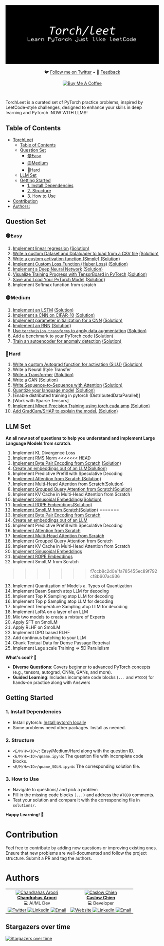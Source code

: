 <div align="center">
  <img src="torch.png" alt="Robot Image">
  <!-- <h1>TorchLeet</h1> -->
  <p align="center">
    🐦 <a href="https://twitter.com/charoori_ai">Follow me on Twitter</a> •
    📧 <a href="mailto:chandrahas.aroori@gmail.com?subject=LLM%20Cookbook">Feedback</a>
  </p>
  <p>
    <a href="https://www.buymeacoffee.com/charoori_ai" target="_blank"><img src="https://cdn.buymeacoffee.com/buttons/default-orange.png" alt="Buy Me A Coffee" height="39" width="170"></a>
  </p>
</div>
<br/>

TorchLeet is a curated set of PyTorch practice problems, inspired by LeetCode-style challenges, designed to enhance your skills in deep learning and PyTorch. NOW WITH LLMS!

## Table of Contents
- [TorchLeet](#torchleet)
  - [Table of Contents](#table-of-contents)
  - [Question Set](#question-set)
    - [🟢Easy](#easy)
    - [🟡Medium](#medium)
    - [🔴Hard](#hard)
  - [LLM Set](#llm-set)
  - [Getting Started](#getting-started)
    - [1. Install Dependencies](#1-install-dependencies)
    - [2. Structure](#2-structure)
    - [3. How to Use](#3-how-to-use)
- [Contribution](#contribution)
- [Authors:](#authors)


## Question Set

### 🟢Easy
1. [Implement linear regression](https://github.com/Exorust/TorchLeet/torch/easy/e1/lin-regression.ipynb) [(Solution)](https://github.com/Exorust/TorchLeet/torch/easy/e1/lin-regression_SOLN.ipynb)
2. [Write a custom Dataset and Dataloader to load from a CSV file](https://github.com/Exorust/TorchLeet/torch/easy/e2/custom-dataset.ipynb) [(Solution)](https://github.com/Exorust/TorchLeet/torch/easy/e2/custom-dataset_SOLN.ipynb) 
3. [Write a custom activation function (Simple)](https://github.com/Exorust/TorchLeet/torch/easy/e3/custom-activation.ipynb) [(Solution)](https://github.com/Exorust/TorchLeet/blob/main/e3/custom-activation_SOLN.ipynb)
4. [Implement Custom Loss Function (Huber Loss)](https://github.com/Exorust/TorchLeet/torch/easy/main/e4/custom-loss.ipynb) [(Solution)](https://github.com/Exorust/TorchLeet/torch/easy/main/e4/custom-loss_SOLN.ipynb)  
5. [Implement a Deep Neural Network](https://github.com/Exorust/TorchLeet/torch/easy/e5/custon-DNN.ipynb) [(Solution)](https://github.com/Exorust/TorchLeet/torch/easy/e5/custon-DNN_SOLN.ipynb)  
6. [Visualize Training Progress with TensorBoard in PyTorch](https://github.com/Exorust/TorchLeet/torch/easy/e6/tensorboard.ipynb) [(Solution)](https://github.com/Exorust/TorchLeet/torch/easy/e6/tensorboard_SOLN.ipynb)  
7. [Save and Load Your PyTorch Model](https://github.com/Exorust/TorchLeet/torch/easy/e7/save_model.ipynb) [(Solution)](https://github.com/Exorust/TorchLeet/torch/easy/e7/save_model_SOLN.ipynb) 
10. Implement Softmax function from scratch


### 🟡Medium 
1. [Implement an LSTM](https://github.com/Exorust/TorchLeet/torch/medium/m1/LSTM.ipynb) [(Solution)](https://github.com/Exorust/TorchLeet/torch/medium/m1/LSTM_SOLN.ipynb)  
2. [Implement a CNN on CIFAR-10](https://github.com/Exorust/TorchLeet/torch/medium/m2/CNN.ipynb) [(Solution)](https://github.com/Exorust/TorchLeet/torch/medium/m2/CNN_SOLN.ipynb)  
3. [Implement parameter initialization for a CNN]() [(Solution)]()
4. [Implement an RNN](https://github.com/Exorust/TorchLeet/torch/medium/m3/RNN.ipynb) [(Solution)](https://github.com/Exorust/TorchLeet/torch/medium/m3/RNN_SOLN.ipynb)  
5. [Use `torchvision.transforms` to apply data augmentation](https://github.com/Exorust/TorchLeet/torch/medium/m4/augmentation.ipynb) [(Solution)](https://github.com/Exorust/TorchLeet/torch/medium/m4/augmentation_SOLN.ipynb)  
6. [Add a benchmark to your PyTorch code](https://github.com/Exorust/TorchLeet/torch/medium/m5/bench.ipynb) [(Solution)](https://github.com/Exorust/TorchLeet/torch/medium/m5/bench_SOLN.ipynb)  
7. [Train an autoencoder for anomaly detection](https://github.com/Exorust/TorchLeet/torch/medium/m6/autoencoder.ipynb) [(Solution)](https://github.com/Exorust/TorchLeet/torch/medium/m6/autoencoder_SOLN.ipynb)  

### 🔴Hard
1. [Write a custom Autograd function for activation (SILU)](https://github.com/Exorust/TorchLeet/torch/hard/h1/custom-autgrad-function.ipynb) [(Solution)](https://github.com/Exorust/TorchLeet/torch/hard/h1/custom-autgrad-function_SOLN.ipynb)
2. Write a Neural Style Transfer  
3. [Write a Transformer](https://github.com/Exorust/TorchLeet/torch/hard/h3/transformer.ipynb) [(Solution)](https://github.com/Exorust/TorchLeet/torch/hard/h3/transformer_SOLN.ipynb)  
4. [Write a GAN](https://github.com/Exorust/TorchLeet/torch/hard/h4/GAN.ipynb) [(Solution)](https://github.com/Exorust/TorchLeet/torch/hard/h4/GAN_SOLN.ipynb)  
5. [Write Sequence-to-Sequence with Attention](https://github.com/Exorust/TorchLeet/torch/hard/h5/seq-to-seq-with-Attention.ipynb) [(Solution)](https://github.com/Exorust/TorchLeet/torch/hard/h5/seq-to-seq-with-Attention_SOLN.ipynb)  
6. [Quantize your language model](https://github.com/Exorust/TorchLeet/torch/hard/h6/quantize-language-model.ipynb) [(Solution)](https://github.com/Exorust/TorchLeet/torch/hard/h6/quantize-language-model_SOLN.ipynb)
7. [Enable distributed training in pytorch (DistributedDataParallel)]
8. [Work with Sparse Tensors]
9. [Implement Mixed Precision Training using torch.cuda.amp](https://github.com/Exorust/TorchLeet/torch/hard/h9/cuda-amp.ipynb) [(Solution)](https://github.com/Exorust/TorchLeet/torch/hard/h9/cuda-amp_SOLN.ipynb)
10. [Add GradCam/SHAP to explain the model.](https://github.com/Exorust/TorchLeet/torch/hard/h10/xai.ipynb) [(Solution)](https://github.com/Exorust/TorchLeet/torch/hard/h10/xai_SOLN.ipynb)


## LLM Set

**An all new set of questions to help you understand and implement Large Language Models from scratch.**

1. Implement KL Divergence Loss
2. Implement RMS Norm
<<<<<<< HEAD
3. [Implement Byte Pair Encoding from Scratch](https://github.com/Exorust/TorchLeet/torch/llm/Byte-Pair-Encoding/BPE-q3-Question.ipynb) [(Solution)](https://github.com/Exorust/TorchLeet/torch/llm/Byte-Pair-Encoding/BPE-q3.ipynb)
4. [Create an embeddings out of an LLM](https://github.com/Exorust/TorchLeet/torch/llm/Create-Embeddings-out-of-an-LLM/embeddings-q2-Question.ipynb)[(Solution)](https://github.com/Exorust/TorchLeet/torch/llm/Create-Embeddings-out-of-an-LLM/embeddings-q2.ipynb)
5. Implement Predictive Prefill with Speculative Decoding
6. [Implement Attention from Scratch ](https://github.com/Exorust/TorchLeet/torch/llm/Implement-Attention-from-Scratch/attention-q4-Question.ipynb)[(Solution)](https://github.com/Exorust/TorchLeet/torch/llm/Implement-Attention-from-Scratch/attention-q4.ipynb)
7. [Implement Multi-Head Attention from Scratch](https://github.com/Exorust/TorchLeet/torch/llm/Multi-Head-Attention/multi-head-attention-q5-Question.ipynb)[(Solution)](https://github.com/Exorust/TorchLeet/torch/llm/Multi-Head-Attention/multi-head-attention-q5.ipynb)
8. [Implement Grouped Query Attention from Scratch](https://github.com/Exorust/TorchLeet/torch/llm/Grouped-Query-Attention/grouped-query-attention-Question.ipynb)[(Solution)](https://github.com/Exorust/TorchLeet/torch/llm/Grouped-Query-Attention/grouped-query-attention.ipynb)
9. Implement KV Cache in Multi-Head Attention from Scratch
10. [Implement Sinusoidal Embeddings](https://github.com/Exorust/TorchLeet/torch/llm/Sinusoidal-Positional-Embedding/sinusoidal-q7-Question.ipynb)[(Solution)](https://github.com/Exorust/TorchLeet/torch/llm/Sinusoidal-Positional-Embedding/sinusoidal-q7.ipynb)
11. [Implement ROPE Embeddings](https://github.com/Exorust/TorchLeet/torch/llm/Rotary-Positional-Embedding/rope-q8-Question.ipynb)[(Solution)](https://github.com/Exorust/TorchLeet/torch/llm/Rotary-Positional-Embedding/rope-q8.ipynb)
12. [Implement SmolLM from Scratch](https://github.com/Exorust/TorchLeet/torch/llm/SmolLM/smollm-q12-Question.ipynb)[(Solution)](https://github.com/Exorust/TorchLeet/torch/llm/SmolLM/smollm-q12.ipynb)
=======
3. [Implement Byte Pair Encoding from Scratch](https://github.com/AtulAravindDas/TorchLeet/blob/ff5b96d6f99ccdc7d94e86efe873875065107754/llm/BPE-q3.ipynb)
4. [Create an embeddings out of an LLM](https://github.com/AtulAravindDas/TorchLeet/blob/ff5b96d6f99ccdc7d94e86efe873875065107754/llm/embeddings-q2.ipynb)
5. Implement Predictive Prefill with Speculative Decoding
6. [Implement Attention from Scratch](https://github.com/AtulAravindDas/TorchLeet/blob/ff5b96d6f99ccdc7d94e86efe873875065107754/llm/attention-q4.ipynb)
7. [Implement Multi-Head Attention from Scratch](https://github.com/AtulAravindDas/TorchLeet/blob/ff5b96d6f99ccdc7d94e86efe873875065107754/llm/multi-head-attention-q5.ipynb)
8. [Implement Grouped Query Attention from Scratch](https://github.com/AtulAravindDas/TorchLeet/blob/ff5b96d6f99ccdc7d94e86efe873875065107754/llm/grouped-query-attention.ipynb)
9. Implement KV Cache in Multi-Head Attention from Scratch
10. [Implement Sinusoidal Embeddings](https://github.com/AtulAravindDas/TorchLeet/blob/ff5b96d6f99ccdc7d94e86efe873875065107754/llm/sinusoidal-q7.ipynb)
11. [Implement ROPE Embeddings](https://github.com/AtulAravindDas/TorchLeet/blob/ff5b96d6f99ccdc7d94e86efe873875065107754/llm/rope-q8.ipynb)
12. Implement SmolLM from Scratch
>>>>>>> f7ccb8c2d0e1fa785455ec89f792cf8b607ac936
13. Implement Quantization of Models
    a. Types of Quantization
14. Implement Beam Search atop LLM for decoding
15. Implement Top K Sampling atop LLM for decoding
16. Implement Top p Sampling atop LLM for decoding
17. Implement Temperature Sampling atop LLM for decoding
18. Implement LoRA on a layer of an LLM
19. Mix two models to create a mixture of Experts
20. Apply SFT on SmolLM 
21. Apply RLHF on SmolLM
22. Implement DPO based RLHF
23. Add continous batching to your LLM
24. Chunk Textual Data for Dense Passage Retreival
25. Implement Lage scale Training => 5D Parallelism

**What's cool? 🚀**
- **Diverse Questions**: Covers beginner to advanced PyTorch concepts (e.g., tensors, autograd, CNNs, GANs, and more).
- **Guided Learning**: Includes incomplete code blocks (`...` and `#TODO`) for hands-on practice along with Answers

## Getting Started

### 1. Install Dependencies
- Install pytorch: [Install pytorch locally](https://pytorch.org/get-started/locally/)
- Some problems need other packages. Install as needed.

### 2. Structure
- `<E/M/H><ID>/`: Easy/Medium/Hard along with the question ID.
- `<E/M/H><ID>/qname.ipynb`: The question file with incomplete code blocks.
- `<E/M/H><ID>/qname_SOLN.ipynb`: The corresponding solution file.

### 3. How to Use
- Navigate to questions/ and pick a problem
- Fill in the missing code blocks `(...)` and address the `#TODO` comments.
- Test your solution and compare it with the corresponding file in `solutions/`.

**Happy Learning! 🚀**


# Contribution
Feel free to contribute by adding new questions or improving existing ones. Ensure that new problems are well-documented and follow the project structure. Submit a PR and tag the authors.

# Authors

<div align="center">
  <table>
    <tr>
      <td align="center">
        <a href="https://github.com/Exorust">
          <img src="https://avatars.githubusercontent.com/u/20578676?v=4" width="100px;" alt="Chandrahas Aroori"/>
          <br />
          <b>Chandrahas Aroori</b>
        </a>
        <br />
        💻 AI/ML Dev
        <br />
        <a href="ttps://twitter.com/charoori_ai" target="_blank">
          <img src="https://upload.wikimedia.org/wikipedia/commons/6/60/Twitter_Logo_as_of_2021.svg" width="20px;" alt="Twitter"/>
        </a> 
        <a href="https://www.linkedin.com/in/chandrahas-aroori/" target="_blank">
          <img src="https://upload.wikimedia.org/wikipedia/commons/0/0e/LinkedIn_Logo_2013.svg" width="20px;" alt="LinkedIn"/>
        </a>
        <a href="mailto:charoori@bu.edu" target="_blank">
          <img src="https://upload.wikimedia.org/wikipedia/commons/a/a6/Email_icon.svg" width="20px;" alt="Email"/>
        </a>
      </td>
      <td align="center">
        <a href="https://github.com/CaslowChien">
          <img src="https://avatars.githubusercontent.com/u/99608452?v=4" width="100px;" alt="Caslow Chien"/>
          <br />
          <b>Caslow Chien</b>
        </a>
        <br />
        💻 Developer
        <br />
        <a href="https://caslowchien.github.io/caslow.github.io/" target="_blank">
          <img src="https://upload.wikimedia.org/wikipedia/commons/6/60/Twitter_Logo_as_of_2021.svg" width="20px;" alt="Website"/>
        </a> 
        <a href="https://www.linkedin.com/in/caslow/" target="_blank">
          <img src="https://upload.wikimedia.org/wikipedia/commons/0/0e/LinkedIn_Logo_2013.svg" width="20px;" alt="LinkedIn"/>
        </a>
        <a href="mailto:caslow@bu.edu" target="_blank">
          <img src="https://upload.wikimedia.org/wikipedia/commons/a/a6/Email_icon.svg" width="20px;" alt="Email"/>
        </a>
      </td>
    </tr>
  </table>
</div>

                        
## Stargazers over time
[![Stargazers over time](https://starchart.cc/Exorust/TorchLeet.svg?variant=adaptive)](https://starchart.cc/Exorust/TorchLeet)
